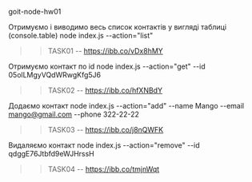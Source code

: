 goit-node-hw01

Отримуємо і виводимо весь список контактів у вигляді таблиці (console.table) node index.js --action="list"

> > TASK01 -- https://ibb.co/vDx8hMY

Отримуємо контакт по id node index.js --action="get" --id 05olLMgyVQdWRwgKfg5J6

> > TASK02 -- https://ibb.co/hfXNBdY

Додаємо контакт node index.js --action="add" --name Mango --email mango@gmail.com --phone 322-22-22

> > TASK03 -- https://ibb.co/j8nQWFK

Видаляємо контакт node index.js --action="remove" --id qdggE76Jtbfd9eWJHrssH

> > TASK04 -- https://ibb.co/tmjnWqt
